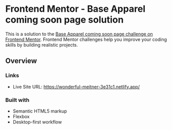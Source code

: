 # Frontend Mentor - Base Apparel coming soon page solution

This is a solution to the [Base Apparel coming soon page challenge on Frontend Mentor](https://www.frontendmentor.io/challenges/base-apparel-coming-soon-page-5d46b47f8db8a7063f9331a0). Frontend Mentor challenges help you improve your coding skills by building realistic projects.

## Overview

### Links

- Live Site URL: https://wonderful-meitner-3e31c1.netlify.app/

### Built with

- Semantic HTML5 markup
- Flexbox
- Desktop-first workflow
